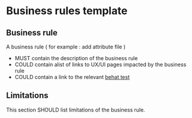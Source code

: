 # Business rules template

## Business rule

A business rule ( for example : add attribute file )

* MUST contain the description of the business rule
* COULD contain alist of links to UX/UI pages impacted by the business rule
* COULD contain a link to the relevant [behat test](https://build.prestashop-project.org/test-scenarios/scenarios/core.html)

## Limitations

This section SHOULD list limitations of the business rule.
